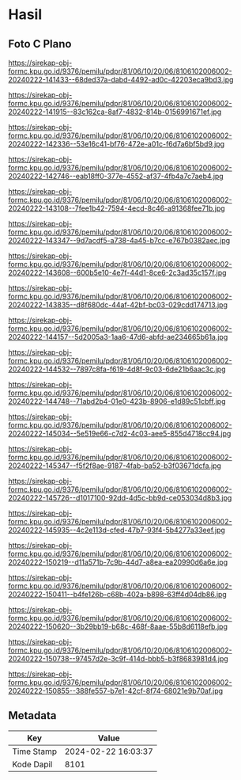 # Hasil

## Foto C Plano

https://sirekap-obj-formc.kpu.go.id/9376/pemilu/pdpr/81/06/10/20/06/8106102006002-20240222-141433--68ded37a-dabd-4492-ad0c-42203eca9bd3.jpg

https://sirekap-obj-formc.kpu.go.id/9376/pemilu/pdpr/81/06/10/20/06/8106102006002-20240222-141915--83c162ca-8af7-4832-814b-0156991671ef.jpg

https://sirekap-obj-formc.kpu.go.id/9376/pemilu/pdpr/81/06/10/20/06/8106102006002-20240222-142336--53e16c41-bf76-472e-a01c-f6d7a6bf5bd9.jpg

https://sirekap-obj-formc.kpu.go.id/9376/pemilu/pdpr/81/06/10/20/06/8106102006002-20240222-142746--eab18ff0-377e-4552-af37-4fb4a7c7aeb4.jpg

https://sirekap-obj-formc.kpu.go.id/9376/pemilu/pdpr/81/06/10/20/06/8106102006002-20240222-143108--7fee1b42-7594-4ecd-8c46-a91368fee71b.jpg

https://sirekap-obj-formc.kpu.go.id/9376/pemilu/pdpr/81/06/10/20/06/8106102006002-20240222-143347--9d7acdf5-a738-4a45-b7cc-e767b0382aec.jpg

https://sirekap-obj-formc.kpu.go.id/9376/pemilu/pdpr/81/06/10/20/06/8106102006002-20240222-143608--600b5e10-4e7f-44d1-8ce6-2c3ad35c157f.jpg

https://sirekap-obj-formc.kpu.go.id/9376/pemilu/pdpr/81/06/10/20/06/8106102006002-20240222-143835--d8f680dc-44af-42bf-bc03-029cdd174713.jpg

https://sirekap-obj-formc.kpu.go.id/9376/pemilu/pdpr/81/06/10/20/06/8106102006002-20240222-144157--5d2005a3-1aa6-47d6-abfd-ae234665b61a.jpg

https://sirekap-obj-formc.kpu.go.id/9376/pemilu/pdpr/81/06/10/20/06/8106102006002-20240222-144532--7897c8fa-f619-4d8f-9c03-6de21b6aac3c.jpg

https://sirekap-obj-formc.kpu.go.id/9376/pemilu/pdpr/81/06/10/20/06/8106102006002-20240222-144748--71abd2b4-01e0-423b-8906-e1d89c51cbff.jpg

https://sirekap-obj-formc.kpu.go.id/9376/pemilu/pdpr/81/06/10/20/06/8106102006002-20240222-145034--5e519e66-c7d2-4c03-aee5-855d4718cc94.jpg

https://sirekap-obj-formc.kpu.go.id/9376/pemilu/pdpr/81/06/10/20/06/8106102006002-20240222-145347--f5f2f8ae-9187-4fab-ba52-b3f03671dcfa.jpg

https://sirekap-obj-formc.kpu.go.id/9376/pemilu/pdpr/81/06/10/20/06/8106102006002-20240222-145726--d1017100-92dd-4d5c-bb9d-ce053034d8b3.jpg

https://sirekap-obj-formc.kpu.go.id/9376/pemilu/pdpr/81/06/10/20/06/8106102006002-20240222-145935--4c2e113d-cfed-47b7-93f4-5b4277a33eef.jpg

https://sirekap-obj-formc.kpu.go.id/9376/pemilu/pdpr/81/06/10/20/06/8106102006002-20240222-150219--d11a571b-7c9b-44d7-a8ea-ea20990d6a6e.jpg

https://sirekap-obj-formc.kpu.go.id/9376/pemilu/pdpr/81/06/10/20/06/8106102006002-20240222-150411--b4fe126b-c68b-402a-b898-63ff4d04db86.jpg

https://sirekap-obj-formc.kpu.go.id/9376/pemilu/pdpr/81/06/10/20/06/8106102006002-20240222-150620--3b29bb19-b68c-468f-8aae-55b8d6118efb.jpg

https://sirekap-obj-formc.kpu.go.id/9376/pemilu/pdpr/81/06/10/20/06/8106102006002-20240222-150738--97457d2e-3c9f-414d-bbb5-b3f8683981d4.jpg

https://sirekap-obj-formc.kpu.go.id/9376/pemilu/pdpr/81/06/10/20/06/8106102006002-20240222-150855--388fe557-b7e1-42cf-8f74-68021e9b70af.jpg


## Metadata

| Key        | Value               |
| ---------- | ------------------- |
| Time Stamp | 2024-02-22 16:03:37 |
| Kode Dapil | 8101                |



